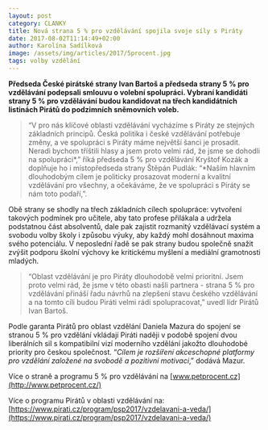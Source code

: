 ```yaml
---
layout: post
category: CLANKY
title: Nová strana 5 % pro vzdělávání spojila svoje síly s Piráty
date: 2017-08-02T11:14:49+02:00
author: Karolína Sadílková
image: /assets/img/articles/2017/5procent.jpg
tags: volby vzdělání
---
```

**Předseda
České pirátské strany Ivan Bartoš a předseda strany 5 % pro
vzdělávání podepsali smlouvu o volební spolupráci. Vybraní
kandidáti strany 5 % pro vzdělávání budou kandidovat na třech kandidátních listinách Pirátů do podzimních sněmovních voleb.**

> “V pro nás klíčové oblasti vzdělávání vycházíme s Piráty ze stejných základních principů. Česká politika i české
vzdělávání potřebuje změny, a ve spolupráci s Piráty máme
největší šanci je prosadit. Neradi bychom tříštili hlasy a
jsem proto velmi rád, že jsme se dohodli na spolupráci*,”
říká předseda 5 % pro vzdělávání Kryštof Kozák a doplňuje
ho i místopředseda strany Štěpán Pudlák: “*Naším hlavním
dlouhodobým cílem je politicky prosazovat moderní a kvalitní vzdělávání pro všechny, a očekáváme, že ve spolupráci s Piráty se nám toto podaří,”. 

Obě strany se shodly na třech základních cílech spolupráce:
vytvoření takových podmínek pro učitele, aby tato profese
přilákala a udržela podstatnou část absolventů, dale pak
zajistit rozmanitý vzdělávací systém a svobodu volby školy
i způsobu výuky, aby každý mohl dosáhnout maxima svého
potenciálu. V neposlední řadě se pak strany budou společně
snažit zvýšit podporu školní výchovy ke kritickému myšlení a mediální gramotnosti mladých.

> “Oblast vzdělávání je pro Piráty dlouhodobě velmi prioritní. Jsem proto velmi rád, že jsme v této obasti našli partnera - strana 5 % pro vzdělávání přináší řadu návrhů na zlepšení stavu českého vzdělávání a na tomto cíli budou Piráti velmi rádi spolupracovat,” uvedl lídr Pirátů Ivan Bartoš.

Podle garanta Pirátů pro oblast vzdělání Daniela Mazura do
spojení se stranou 5 % pro vzdělání vkládají Piráti naději v podobě spojení dvou liberálních sil s kompatibilní vizí
moderního vzdělání jakožto dlouhodobé priority pro českou
společnost. “*Cílem je rozšíření akceschopné platformy pro
vzdělání založené na svobodě a pozitivní motivaci*,”
dodává Mazur.    

Více o straně a programu 5 % pro vzdělávání na [www.petprocent.cz](http://www.petprocent.cz/)


Více o programu Pirátů v oblasti vzdělávání na:
[https://www.pirati.cz/program/psp2017/vzdelavani-a-veda/](https://www.pirati.cz/program/psp2017/vzdelavani-a-veda/)
